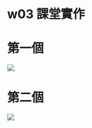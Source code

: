 # w03 課堂實作

# 第一個

![](https://i.imgur.com/sBDdk7q.jpg)

# 第二個

![](https://i.imgur.com/LL4FoyL.jpg)
